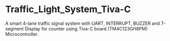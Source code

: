 # Traffic_Light_System_Tiva-C
A smart 4-lane traffic signal system with UART, INTERRUPT, BUZZER and 7-segment Display for counter using Tiva-C board (TM4C123GH6PM) Microcontroller.
